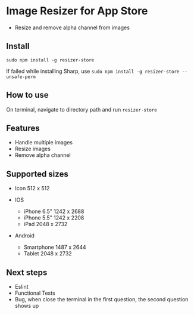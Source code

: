 # Image Resizer for App Store

- Resize and remove alpha channel from images

## Install
``sudo npm install -g resizer-store ``

If failed while installing Sharp, use
``sudo npm install -g resizer-store --unsafe-perm``

## How to use

On terminal, navigate to directory path and run
`` resizer-store ``

## Features
- Handle multiple images
- Resize images
- Remove alpha channel

## Supported sizes
- Icon 512 x 512
- IOS
  - iPhone 6.5" 1242 x 2688
  - iPhone 5.5" 1242 x 2208
  - iPad 2048 x 2732
  
- Android
  - Smartphone 1487 x 2644
  - Tablet 2048 x 2732


## Next steps
- Eslint
- Functional Tests
- Bug, when close the terminal in the first question, the second question shows up
